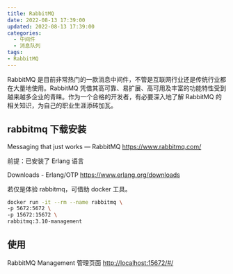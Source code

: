 ```yaml
---
title: RabbitMQ
date: 2022-08-13 17:39:00
updated: 2022-08-13 17:39:00
categories:
  - 中间件
  - 消息队列
tags:
- RabbitMQ
---
```


RabbitMQ 是目前非常热门的一款消息中间件，不管是互联网行业还是传统行业都在大量地使用。RabbitMQ 凭借其高可靠、易扩展、高可用及丰富的功能特性受到越来越多企业的青睐。作为一个合格的开发者，有必要深入地了解 RabbitMQ 的相关知识，为自己的职业生涯添砖加瓦。

## rabbitmq 下载安装

Messaging that just works — RabbitMQ
<https://www.rabbitmq.com/>

前提：已安装了 Erlang 语言

Downloads - Erlang/OTP
<https://www.erlang.org/downloads>

若仅是体验 rabbitmq，可借助 docker 工具。

```sh
docker run -it --rm --name rabbitmq \
-p 5672:5672 \
-p 15672:15672 \
rabbitmq:3.10-management
```

## 使用

RabbitMQ Management 管理页面
<http://localhost:15672/#/>
